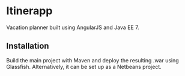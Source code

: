 # Itinerapp

Vacation planner built using AngularJS and Java EE 7.

## Installation

Build the main project with Maven and deploy the resulting .war using Glassfish. Alternatively, it can be set up as a Netbeans project.
